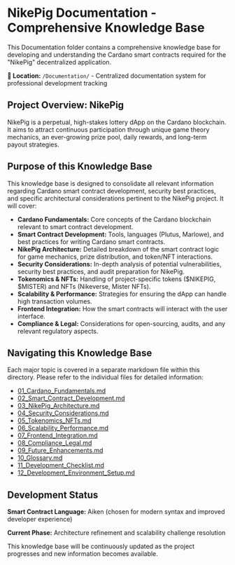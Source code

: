 # NikePig Documentation - Comprehensive Knowledge Base

This Documentation folder contains a comprehensive knowledge base for developing and understanding the Cardano smart contracts required for the "NikePig" decentralized application.

**📁 Location:** `/Documentation/` - Centralized documentation system for professional development tracking

## Project Overview: NikePig

NikePig is a perpetual, high-stakes lottery dApp on the Cardano blockchain. It aims to attract continuous participation through unique game theory mechanics, an ever-growing prize pool, daily rewards, and long-term payout strategies.

## Purpose of this Knowledge Base

This knowledge base is designed to consolidate all relevant information regarding Cardano smart contract development, security best practices, and specific architectural considerations pertinent to the NikePig project. It will cover:

-   **Cardano Fundamentals:** Core concepts of the Cardano blockchain relevant to smart contract development.
-   **Smart Contract Development:** Tools, languages (Plutus, Marlowe), and best practices for writing Cardano smart contracts.
-   **NikePig Architecture:** Detailed breakdown of the smart contract logic for game mechanics, prize distribution, and token/NFT interactions.
-   **Security Considerations:** In-depth analysis of potential vulnerabilities, security best practices, and audit preparation for NikePig.
-   **Tokenomics & NFTs:** Handling of project-specific tokens ($NIKEPIG, $MISTER) and NFTs (Nikeverse, Mister NFTs).
-   **Scalability & Performance:** Strategies for ensuring the dApp can handle high transaction volumes.
-   **Frontend Integration:** How the smart contracts will interact with the user interface.
-   **Compliance & Legal:** Considerations for open-sourcing, audits, and any relevant regulatory aspects.

## Navigating this Knowledge Base

Each major topic is covered in a separate markdown file within this directory. Please refer to the individual files for detailed information:

-   [01_Cardano_Fundamentals.md](./01_Cardano_Fundamentals.md)
-   [02_Smart_Contract_Development.md](./02_Smart_Contract_Development.md)
-   [03_NikePig_Architecture.md](./03_NikePig_Architecture.md)
-   [04_Security_Considerations.md](./04_Security_Considerations.md)
-   [05_Tokenomics_NFTs.md](./05_Tokenomics_NFTs.md)
-   [06_Scalability_Performance.md](./06_Scalability_Performance.md)
-   [07_Frontend_Integration.md](./07_Frontend_Integration.md)
-   [08_Compliance_Legal.md](./08_Compliance_Legal.md)
-   [09_Future_Enhancements.md](./09_Future_Enhancements.md)
-   [10_Glossary.md](./10_Glossary.md)
-   [11_Development_Checklist.md](./11_Development_Checklist.md)
-   [12_Development_Environment_Setup.md](./12_Development_Environment_Setup.md)

## Development Status

**Smart Contract Language:** Aiken (chosen for modern syntax and improved developer experience)

**Current Phase:** Architecture refinement and scalability challenge resolution

This knowledge base will be continuously updated as the project progresses and new information becomes available.